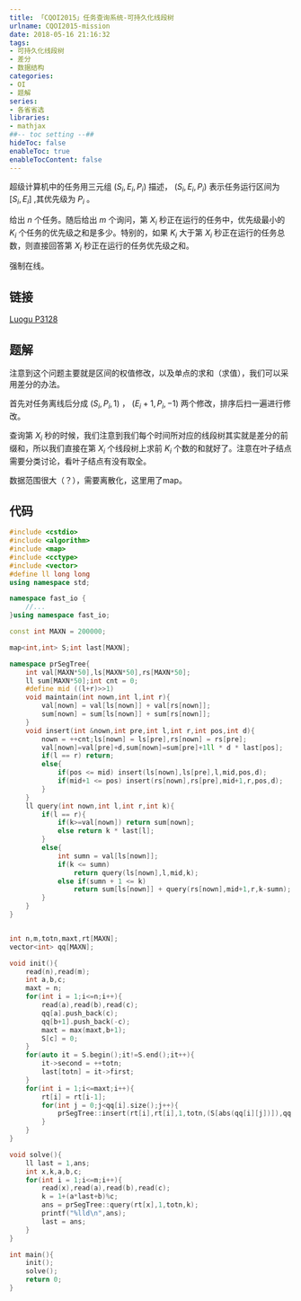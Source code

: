 ```yaml
---
title: 「CQOI2015」任务查询系统-可持久化线段树
urlname: CQOI2015-mission
date: 2018-05-16 21:16:32
tags:
- 可持久化线段树
- 差分
- 数据结构
categories: 
- OI
- 题解
series:
- 各省省选
libraries:
- mathjax 
##-- toc setting --##
hideToc: false
enableToc: true
enableTocContent: false
---
```


超级计算机中的任务用三元组 $(S_i,E_i,P_i)$ 描述， $(S_i,E_i,P_i)$ 表示任务运行区间为 $[S_i,E_i]$ ,其优先级为 $P_i$ 。

给出 $n$ 个任务。随后给出 $m$ 个询问，第 $X_i$ 秒正在运行的任务中，优先级最小的 $K_i$ 个任务的优先级之和是多少。特别的，如果 $K_i$ 大于第 $X_i$ 秒正在运行的任务总数，则直接回答第 $X_i$ 秒正在运行的任务优先级之和。

强制在线。

<!--more-->

## 链接

[Luogu P3128](https://www.luogu.org/problemnew/show/P3168)

## 题解

注意到这个问题主要就是区间的权值修改，以及单点的求和（求值），我们可以采用差分的办法。

首先对任务离线后分成 $(S_i,P_i,1)$ ， $(E_i+1,P_i,-1)$ 两个修改，排序后扫一遍进行修改。

查询第 $X_i$ 秒的时候，我们注意到我们每个时间所对应的线段树其实就是差分的前缀和，所以我们直接在第 $X_i$ 个线段树上求前 $K_i$ 个数的和就好了。注意在叶子结点需要分类讨论，看叶子结点有没有取全。

数据范围很大（？），需要离散化，这里用了map。

## 代码


```cpp
#include <cstdio>
#include <algorithm>
#include <map>
#include <cctype>
#include <vector>
#define ll long long
using namespace std;

namespace fast_io {
    //...
}using namespace fast_io;

const int MAXN = 200000;

map<int,int> S;int last[MAXN];

namespace prSegTree{
    int val[MAXN*50],ls[MAXN*50],rs[MAXN*50];
    ll sum[MAXN*50];int cnt = 0;
    #define mid ((l+r)>>1)
    void maintain(int nown,int l,int r){
        val[nown] = val[ls[nown]] + val[rs[nown]];
        sum[nown] = sum[ls[nown]] + sum[rs[nown]];
    }
    void insert(int &nown,int pre,int l,int r,int pos,int d){
        nown = ++cnt;ls[nown] = ls[pre],rs[nown] = rs[pre];
        val[nown]=val[pre]+d,sum[nown]=sum[pre]+1ll * d * last[pos];
        if(l == r) return;
        else{
            if(pos <= mid) insert(ls[nown],ls[pre],l,mid,pos,d);
            if(mid+1 <= pos) insert(rs[nown],rs[pre],mid+1,r,pos,d);
        }
    }
    ll query(int nown,int l,int r,int k){
        if(l == r){
            if(k>=val[nown]) return sum[nown];
            else return k * last[l];
        }
        else{
            int sumn = val[ls[nown]];
            if(k <= sumn)
                return query(ls[nown],l,mid,k);   
            else if(sumn + 1 <= k)
                return sum[ls[nown]] + query(rs[nown],mid+1,r,k-sumn);
        }
    }
}


int n,m,totn,maxt,rt[MAXN];
vector<int> qq[MAXN];

void init(){
    read(n),read(m);
    int a,b,c;
    maxt = n;
    for(int i = 1;i<=n;i++){
        read(a),read(b),read(c);
        qq[a].push_back(c);
        qq[b+1].push_back(-c);
        maxt = max(maxt,b+1);
        S[c] = 0;
    }
    for(auto it = S.begin();it!=S.end();it++){
        it->second = ++totn;
        last[totn] = it->first;
    }
    for(int i = 1;i<=maxt;i++){
        rt[i] = rt[i-1];
        for(int j = 0;j<qq[i].size();j++){
            prSegTree::insert(rt[i],rt[i],1,totn,(S[abs(qq[i][j])]),qq[i][j] > 0? 1 : -1);
        }
    }
}

void solve(){
    ll last = 1,ans;
    int x,k,a,b,c;
    for(int i = 1;i<=m;i++){
        read(x),read(a),read(b),read(c);
        k = 1+(a*last+b)%c;
        ans = prSegTree::query(rt[x],1,totn,k);
        printf("%lld\n",ans);
        last = ans;
    }
}

int main(){
    init();
    solve();
    return 0;
}
```

